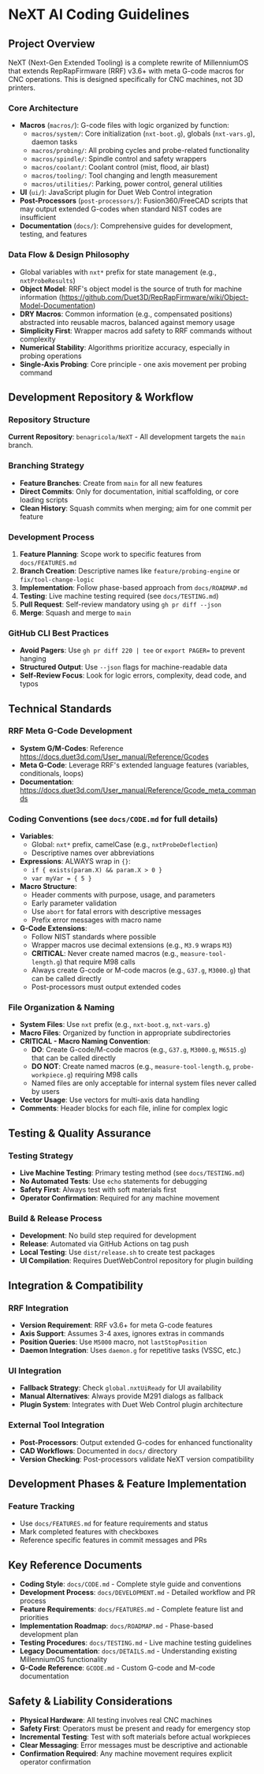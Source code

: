# NeXT AI Coding Guidelines

## Project Overview
NeXT (Next-Gen Extended Tooling) is a complete rewrite of MillenniumOS that extends RepRapFirmware (RRF) v3.6+ with meta G-code macros for CNC operations. This is designed specifically for CNC machines, not 3D printers.

### Core Architecture
- **Macros** (`macros/`): G-code files with logic organized by function:
  - `macros/system/`: Core initialization (`nxt-boot.g`), globals (`nxt-vars.g`), daemon tasks
  - `macros/probing/`: All probing cycles and probe-related functionality
  - `macros/spindle/`: Spindle control and safety wrappers
  - `macros/coolant/`: Coolant control (mist, flood, air blast)
  - `macros/tooling/`: Tool changing and length measurement
  - `macros/utilities/`: Parking, power control, general utilities
- **UI** (`ui/`): JavaScript plugin for Duet Web Control integration
- **Post-Processors** (`post-processors/`): Fusion360/FreeCAD scripts that may output extended G-codes when standard NIST codes are insufficient
- **Documentation** (`docs/`): Comprehensive guides for development, testing, and features

### Data Flow & Design Philosophy
- Global variables with `nxt*` prefix for state management (e.g., `nxtProbeResults`)
- **Object Model**: RRF's object model is the source of truth for machine information (https://github.com/Duet3D/RepRapFirmware/wiki/Object-Model-Documentation)
- **DRY Macros**: Common information (e.g., compensated positions) abstracted into reusable macros, balanced against memory usage
- **Simplicity First**: Wrapper macros add safety to RRF commands without complexity
- **Numerical Stability**: Algorithms prioritize accuracy, especially in probing operations
- **Single-Axis Probing**: Core principle - one axis movement per probing command

## Development Repository & Workflow

### Repository Structure
**Current Repository**: `benagricola/NeXT` - All development targets the `main` branch.

### Branching Strategy
- **Feature Branches**: Create from `main` for all new features
- **Direct Commits**: Only for documentation, initial scaffolding, or core loading scripts
- **Clean History**: Squash commits when merging; aim for one commit per feature

### Development Process
1. **Feature Planning**: Scope work to specific features from `docs/FEATURES.md`
2. **Branch Creation**: Descriptive names like `feature/probing-engine` or `fix/tool-change-logic`
3. **Implementation**: Follow phase-based approach from `docs/ROADMAP.md`
4. **Testing**: Live machine testing required (see `docs/TESTING.md`)
5. **Pull Request**: Self-review mandatory using `gh pr diff --json`
6. **Merge**: Squash and merge to `main`

### GitHub CLI Best Practices
- **Avoid Pagers**: Use `gh pr diff 220 | tee` or `export PAGER=` to prevent hanging
- **Structured Output**: Use `--json` flags for machine-readable data
- **Self-Review Focus**: Look for logic errors, complexity, dead code, and typos

## Technical Standards

### RRF Meta G-Code Development
- **System G/M-Codes**: Reference https://docs.duet3d.com/User_manual/Reference/Gcodes
- **Meta G-Code**: Leverage RRF's extended language features (variables, conditionals, loops)
- **Documentation**: https://docs.duet3d.com/User_manual/Reference/Gcode_meta_commands

### Coding Conventions (see `docs/CODE.md` for full details)
- **Variables**: 
  - Global: `nxt*` prefix, camelCase (e.g., `nxtProbeDeflection`)
  - Descriptive names over abbreviations
- **Expressions**: ALWAYS wrap in `{}`:
  - `if { exists(param.X) && param.X > 0 }`
  - `var myVar = { 5 }`
- **Macro Structure**:
  - Header comments with purpose, usage, and parameters
  - Early parameter validation
  - Use `abort` for fatal errors with descriptive messages
  - Prefix error messages with macro name
- **G-Code Extensions**:
  - Follow NIST standards where possible
  - Wrapper macros use decimal extensions (e.g., `M3.9` wraps `M3`)
  - **CRITICAL**: Never create named macros (e.g., `measure-tool-length.g`) that require M98 calls
  - Always create G-code or M-code macros (e.g., `G37.g`, `M3000.g`) that can be called directly
  - Post-processors must output extended codes

### File Organization & Naming
- **System Files**: Use `nxt` prefix (e.g., `nxt-boot.g`, `nxt-vars.g`)
- **Macro Files**: Organized by function in appropriate subdirectories
- **CRITICAL - Macro Naming Convention**: 
  - **DO**: Create G-code/M-code macros (e.g., `G37.g`, `M3000.g`, `M6515.g`) that can be called directly
  - **DO NOT**: Create named macros (e.g., `measure-tool-length.g`, `probe-workpiece.g`) requiring M98 calls
  - Named files are only acceptable for internal system files never called by users
- **Vector Usage**: Use vectors for multi-axis data handling
- **Comments**: Header blocks for each file, inline for complex logic

## Testing & Quality Assurance

### Testing Strategy
- **Live Machine Testing**: Primary testing method (see `docs/TESTING.md`)
- **No Automated Tests**: Use `echo` statements for debugging
- **Safety First**: Always test with soft materials first
- **Operator Confirmation**: Required for any machine movement

### Build & Release Process
- **Development**: No build step required for development
- **Release**: Automated via GitHub Actions on tag push
- **Local Testing**: Use `dist/release.sh` to create test packages
- **UI Compilation**: Requires DuetWebControl repository for plugin building

## Integration & Compatibility

### RRF Integration
- **Version Requirement**: RRF v3.6+ for meta G-code features
- **Axis Support**: Assumes 3-4 axes, ignores extras in commands
- **Position Queries**: Use `M5000` macro, not `lastStopPosition`
- **Daemon Integration**: Uses `daemon.g` for repetitive tasks (VSSC, etc.)

### UI Integration
- **Fallback Strategy**: Check `global.nxtUiReady` for UI availability
- **Manual Alternatives**: Always provide M291 dialogs as fallback
- **Plugin System**: Integrates with Duet Web Control plugin architecture

### External Tool Integration
- **Post-Processors**: Output extended G-codes for enhanced functionality
- **CAD Workflows**: Documented in `docs/` directory
- **Version Checking**: Post-processors validate NeXT version compatibility

## Development Phases & Feature Implementation

### Feature Tracking
- Use `docs/FEATURES.md` for feature requirements and status
- Mark completed features with checkboxes
- Reference specific features in commit messages and PRs

## Key Reference Documents
- **Coding Style**: `docs/CODE.md` - Complete style guide and conventions
- **Development Process**: `docs/DEVELOPMENT.md` - Detailed workflow and PR process
- **Feature Requirements**: `docs/FEATURES.md` - Complete feature list and priorities
- **Implementation Roadmap**: `docs/ROADMAP.md` - Phase-based development plan
- **Testing Procedures**: `docs/TESTING.md` - Live machine testing guidelines
- **Legacy Documentation**: `docs/DETAILS.md` - Understanding existing MillenniumOS functionality
- **G-Code Reference**: `GCODE.md` - Custom G-code and M-code documentation

## Safety & Liability Considerations
- **Physical Hardware**: All testing involves real CNC machines
- **Safety First**: Operators must be present and ready for emergency stop
- **Incremental Testing**: Test with soft materials before actual workpieces
- **Clear Messaging**: Error messages must be descriptive and actionable
- **Confirmation Required**: Any machine movement requires explicit operator confirmation